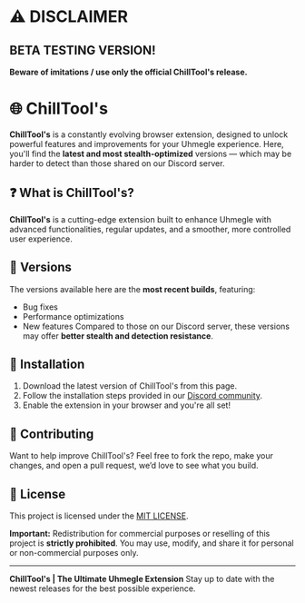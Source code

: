 # ⚠️ DISCLAIMER
## BETA TESTING VERSION!
**Beware of imitations / use only the official ChillTool's release.**

# 🌐 ChillTool's

**ChillTool's** is a constantly evolving browser extension, designed to unlock powerful features and improvements for your Uhmegle experience. Here, you'll find the **latest and most stealth-optimized** versions — which may be harder to detect than those shared on our Discord server.

## ❓ What is ChillTool's?

**ChillTool's** is a cutting-edge extension built to enhance Uhmegle with advanced functionalities, regular updates, and a smoother, more controlled user experience.

## 🚀 Versions

The versions available here are the **most recent builds**, featuring:

* Bug fixes
* Performance optimizations
* New features
  Compared to those on our Discord server, these versions may offer **better stealth and detection resistance**.

## 🔧 Installation

1. Download the latest version of ChillTool's from this page.
2. Follow the installation steps provided in our [Discord community](https://discord.gg/FBsPkXDche).
3. Enable the extension in your browser and you're all set!

## 🤝 Contributing

Want to help improve ChillTool's?
Feel free to fork the repo, make your changes, and open a pull request, we’d love to see what you build.

## 📄 License

This project is licensed under the [MIT LICENSE](https://github.com/ChillSpotIT/ChillTool-s/blob/version/LICENSE).

**Important:** Redistribution for commercial purposes or reselling of this project is **strictly prohibited**. You may use, modify, and share it for personal or non-commercial purposes only.

---

**ChillTool's | The Ultimate Uhmegle Extension**
Stay up to date with the newest releases for the best possible experience.
